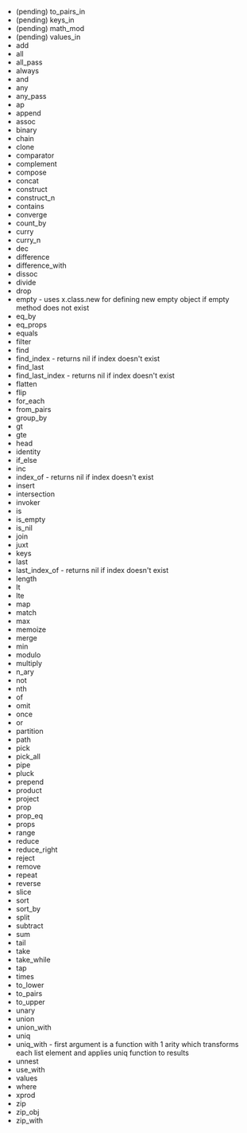 * (pending) to_pairs_in
* (pending) keys_in
* (pending) math_mod
* (pending) values_in
* add
* all
* all_pass
* always
* and
* any
* any_pass
* ap
* append
* assoc
* binary
* chain
* clone
* comparator
* complement
* compose
* concat
* construct
* construct_n
* contains
* converge
* count_by
* curry
* curry_n
* dec
* difference
* difference_with
* dissoc
* divide
* drop
* empty - uses x.class.new for defining new empty object if empty method does not exist
* eq_by
* eq_props
* equals
* filter
* find
* find_index - returns nil if index doesn't exist
* find_last
* find_last_index - returns nil if index doesn't exist
* flatten
* flip
* for_each
* from_pairs
* group_by
* gt
* gte
* head
* identity
* if_else
* inc
* index_of - returns nil if index doesn't exist
* insert
* intersection
* invoker
* is
* is_empty
* is_nil
* join
* juxt
* keys
* last
* last_index_of - returns nil if index doesn't exist
* length
* lt
* lte
* map
* match
* max
* memoize
* merge
* min
* modulo
* multiply
* n_ary
* not
* nth
* of
* omit
* once
* or
* partition
* path
* pick
* pick_all
* pipe
* pluck
* prepend
* product
* project
* prop
* prop_eq
* props
* range
* reduce
* reduce_right
* reject
* remove
* repeat
* reverse
* slice
* sort
* sort_by
* split
* subtract
* sum
* tail
* take
* take_while
* tap
* times
* to_lower
* to_pairs
* to_upper
* unary
* union
* union_with
* uniq
* uniq_with - first argument is a function with 1 arity which transforms each list element and applies uniq function to results
* unnest
* use_with
* values
* where
* xprod
* zip
* zip_obj
* zip_with
